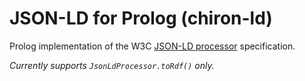 # JSON-LD for Prolog (chiron-ld)

Prolog implementation of the W3C [JSON-LD processor](https://www.w3.org/TR/json-ld-api/) specification.

_Currently supports `JsonLdProcessor.toRdf()` only._